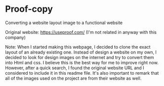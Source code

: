 # Proof-copy
Converting a website layout image to a functional website

Original website: https://useproof.com/ (I'm not related in anyway with this company)

Note: When I started making this webpage, I decided to clone the exact layout of an already existing one. Instead of design a website on my own, I decided to look for design images on the internet and try to convert them into Html and css. I believe this is the best way for me to improve right now. However, after a quick search, I found the original website URL and I considered to include it in this readme file. It's also important to remark that all of the images used on the project are from their website as well.

